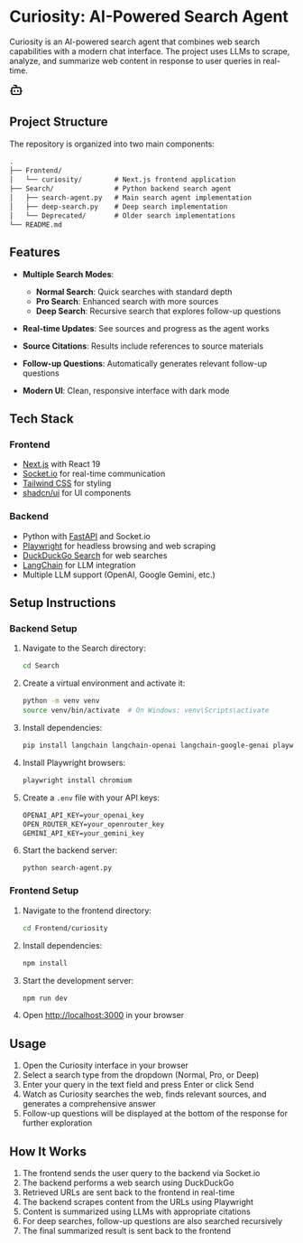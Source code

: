 # Curiosity: AI-Powered Search Agent

Curiosity is an AI-powered search agent that combines web search capabilities with a modern chat interface. The project uses LLMs to scrape, analyze, and summarize web content in response to user queries in real-time.

![Curiosity Bot](Frontend/curiosity/public/assets/bot.png)

## Project Structure

The repository is organized into two main components:

```
.
├── Frontend/
│   └── curiosity/        # Next.js frontend application
├── Search/               # Python backend search agent
│   ├── search-agent.py   # Main search agent implementation
│   ├── deep-search.py    # Deep search implementation
│   └── Deprecated/       # Older search implementations
└── README.md
```

## Features

- **Multiple Search Modes**:

  - **Normal Search**: Quick searches with standard depth
  - **Pro Search**: Enhanced search with more sources
  - **Deep Search**: Recursive search that explores follow-up questions

- **Real-time Updates**: See sources and progress as the agent works
- **Source Citations**: Results include references to source materials
- **Follow-up Questions**: Automatically generates relevant follow-up questions
- **Modern UI**: Clean, responsive interface with dark mode

## Tech Stack

### Frontend

- [Next.js](https://nextjs.org/) with React 19
- [Socket.io](https://socket.io/) for real-time communication
- [Tailwind CSS](https://tailwindcss.com/) for styling
- [shadcn/ui](https://ui.shadcn.com/) for UI components

### Backend

- Python with [FastAPI](https://fastapi.tiangolo.com/) and Socket.io
- [Playwright](https://playwright.dev/) for headless browsing and web scraping
- [DuckDuckGo Search](https://github.com/deedy5/duckduckgo_search) for web searches
- [LangChain](https://langchain.readthedocs.io/) for LLM integration
- Multiple LLM support (OpenAI, Google Gemini, etc.)

## Setup Instructions

### Backend Setup

1. Navigate to the Search directory:

   ```bash
   cd Search
   ```

2. Create a virtual environment and activate it:

   ```bash
   python -m venv venv
   source venv/bin/activate  # On Windows: venv\Scripts\activate
   ```

3. Install dependencies:

   ```bash
   pip install langchain langchain-openai langchain-google-genai playwright python-socketio python-dotenv duckduckgo-search fastapi uvicorn pydantic
   ```

4. Install Playwright browsers:

   ```bash
   playwright install chromium
   ```

5. Create a `.env` file with your API keys:

   ```
   OPENAI_API_KEY=your_openai_key
   OPEN_ROUTER_KEY=your_openrouter_key
   GEMINI_API_KEY=your_gemini_key
   ```

6. Start the backend server:
   ```bash
   python search-agent.py
   ```

### Frontend Setup

1. Navigate to the frontend directory:

   ```bash
   cd Frontend/curiosity
   ```

2. Install dependencies:

   ```bash
   npm install
   ```

3. Start the development server:

   ```bash
   npm run dev
   ```

4. Open [http://localhost:3000](http://localhost:3000) in your browser

## Usage

1. Open the Curiosity interface in your browser
2. Select a search type from the dropdown (Normal, Pro, or Deep)
3. Enter your query in the text field and press Enter or click Send
4. Watch as Curiosity searches the web, finds relevant sources, and generates a comprehensive answer
5. Follow-up questions will be displayed at the bottom of the response for further exploration

## How It Works

1. The frontend sends the user query to the backend via Socket.io
2. The backend performs a web search using DuckDuckGo
3. Retrieved URLs are sent back to the frontend in real-time
4. The backend scrapes content from the URLs using Playwright
5. Content is summarized using LLMs with appropriate citations
6. For deep searches, follow-up questions are also searched recursively
7. The final summarized result is sent back to the frontend
